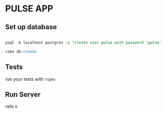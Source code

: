 # PULSE APP

## Set up database

```sql

psql -h localhost postgres -c "create user pulse with password 'pulse' CREATEDB"
```

```ruby
rake db:create
```

## Tests

run your tests with `rspec`

## Run Server

rails s